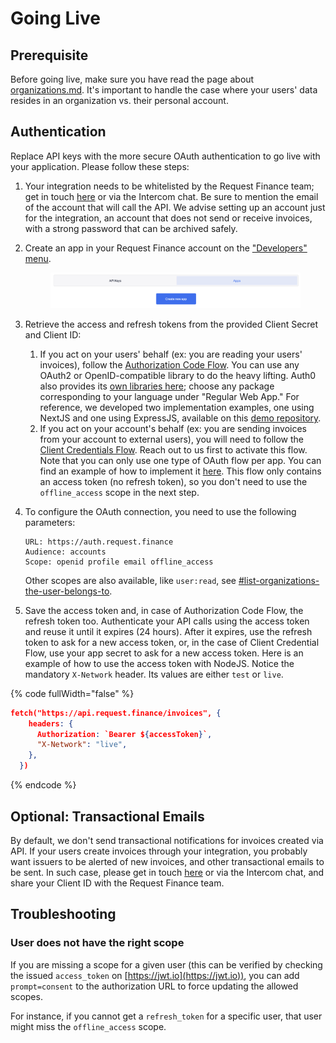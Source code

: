 # Going Live

## Prerequisite

Before going live, make sure you have read the page about [organizations.md](organizations.md "mention"). It's important to handle the case where your users' data resides in an organization vs. their personal account.

## Authentication

Replace API keys with the more secure OAuth authentication to go live with your application. Please follow these steps:

1. Your integration needs to be whitelisted by the Request Finance team; get in touch [here](mailto:support@request.finance) or via the Intercom chat. Be sure to mention the email of the account that will call the API. We advise setting up an account just for the integration, an account that does not send or receive invoices, with a strong password that can be archived safely.
2.  Create an app in your Request Finance account on the ["Developers" menu](https://app.request.finance/developers/apps).

    <figure><img src=".gitbook/assets/image (2).png" alt=""><figcaption></figcaption></figure>
3. Retrieve the access and refresh tokens from the provided Client Secret and Client ID:
   1. If you act on your users' behalf (ex: you are reading your users' invoices), follow the [Authorization Code Flow](https://auth0.com/docs/get-started/authentication-and-authorization-flow/authorization-code-flow). You can use any OAuth2 or OpenID-compatible library to do the heavy lifting. Auth0 also provides its [own libraries here](https://auth0.com/docs/quickstart/webapp); choose any package corresponding to your language under "Regular Web App." For reference, we developed two implementation examples, one using NextJS and one using ExpressJS, available on this [demo repository](https://github.com/RequestFinance/demo-api).
   2. If you act on your account's behalf (ex: you are sending invoices from your account to external users), you will need to follow the [Client Credentials Flow](https://auth0.com/docs/get-started/authentication-and-authorization-flow/client-credentials-flow). Reach out to us first to activate this flow. Note that you can only use one type of OAuth flow per app. You can find an example of how to implement it [here](https://auth0.com/docs/get-started/authentication-and-authorization-flow/client-credentials-flow/call-your-api-using-the-client-credentials-flow#example-post-to-token-url). This flow only contains an access token (no refresh token), so you don't need to use the `offline_access` scope in the next step.
4.  To configure the OAuth connection, you need to use the following parameters:

    ```
    URL: https://auth.request.finance
    Audience: accounts
    Scope: openid profile email offline_access
    ```

    Other scopes are also available, like `user:read`, see [#list-organizations-the-user-belongs-to](organizations.md#list-organizations-the-user-belongs-to "mention").
5. Save the access token and, in case of Authorization Code Flow, the refresh token too. Authenticate your API calls using the access token and reuse it until it expires (24 hours). After it expires, use the refresh token to ask for a new access token, or, in the case of Client Credential Flow, use your app secret to ask for a new access token. Here is an example of how to use the access token with NodeJS. Notice the mandatory `X-Network` header. Its values are either `test` or `live`.

{% code fullWidth="false" %}
```json
fetch("https://api.request.finance/invoices", {
    headers: {
      Authorization: `Bearer ${accessToken}`,
      "X-Network": "live",
    },
  })
```
{% endcode %}

## Optional: Transactional Emails

By default, we don't send transactional notifications for invoices created via API. If your users create invoices through your integration, you probably want issuers to be alerted of new invoices, and other transactional emails to be sent. In such case, please get in touch [here](mailto:support@request.finance) or via the Intercom chat, and share your Client ID with the Request Finance team.

## Troubleshooting

### User does not have the right scope

If you are missing a scope for a given user (this can be verified by checking the issued `access_token` on [https://jwt.io](https://jwt.io)), you can add `prompt=consent` to the authorization URL to force updating the allowed scopes.

For instance, if you cannot get a `refresh_token` for a specific user, that user might miss the `offline_access` scope.
